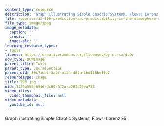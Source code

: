 ```yaml
---
content_type: resource
description: 'Graph illustrating Simple Chaotic Systems, Flows: Lorenz 95'
file: /courses/12-990-prediction-and-predictability-in-the-atmosphere-and-oceans-spring-2003/1239a555654ddc00572aa281d25ea733_l95.jpg
file_type: image/jpeg
image_metadata:
  caption: ''
  credit: ''
  image-alt: ''
learning_resource_types:
- Tools
license: https://creativecommons.org/licenses/by-nc-sa/4.0/
ocw_type: OCWImage
parent_title: Tools
parent_type: CourseSection
parent_uid: 89c78cb1-3a2f-a12b-482a-180118be59c7
resourcetype: Image
title: l95.jpg
uid: 1239a555-654d-dc00-572a-a281d25ea733
video_files:
  video_thumbnail_file: null
video_metadata:
  youtube_id: null
---
```

Graph illustrating Simple Chaotic Systems, Flows: Lorenz 95